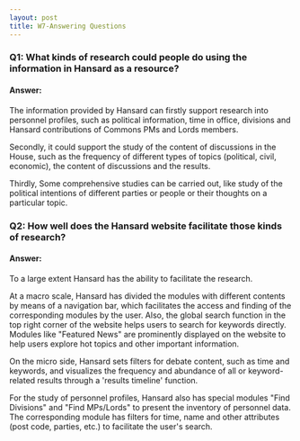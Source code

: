 ```yaml
---
layout: post
title: W7-Answering Questions
---
```


### Q1: What kinds of research could people do using the information in Hansard as a resource?

#### Answer:
The information provided by Hansard can firstly support research into personnel profiles, such as political information, time in office, divisions and Hansard contributions of Commons PMs and Lords members. 

Secondly, it could support the study of the content of discussions in the House, such as the frequency of different types of topics (political, civil, economic), the content of discussions and the results.

Thirdly, Some comprehensive studies can be carried out, like study of the political intentions of different parties or people or their thoughts on a particular topic.

### Q2: How well does the Hansard website facilitate those kinds of research?

#### Answer:
To a large extent Hansard has the ability to facilitate the research. 

At a macro scale, Hansard has divided the modules with different contents by means of a navigation bar, which facilitates the access and finding of the corresponding modules by the user. Also, the global search function in the top right corner of the website helps users to search for keywords directly. Modules like "Featured News" are prominently displayed on the website to help users explore hot topics and other important information.

On the micro side, Hansard sets filters for debate content, such as time and keywords, and visualizes the frequency and abundance of all or keyword-related results through a 'results timeline' function. 

For the study of personnel profiles, Hansard also has special modules "Find Divisions" and "Find MPs/Lords" to present the inventory of personnel data. The corresponding module has filters for time, name and other attributes (post code, parties, etc.) to facilitate the user's search. 